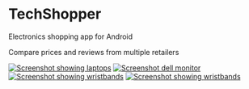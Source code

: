 # TechShopper

Electronics shopping app for Android

Compare prices and reviews from multiple retailers


[![Screenshot showing laptops](https://raw.githubusercontent.com/dan-silver/TechShopperPro/master/screenshots/screenshot_laptops_small.png)](https://raw.githubusercontent.com/dan-silver/TechShopperPro/master/screenshots/screenshot_laptops_original.png)
[![Screenshot dell monitor](https://raw.githubusercontent.com/dan-silver/TechShopper/master/screenshots/dell_monitor_small.png)](https://raw.githubusercontent.com/dan-silver/TechShopper/master/screenshots/dell_monitor_original.png)
[![Screenshot showing wristbands](https://raw.githubusercontent.com/dan-silver/TechShopperPro/master/screenshots/screenshot_wristbands_small.png)](https://raw.githubusercontent.com/dan-silver/TechShopperPro/master/screenshots/screenshot_wristbands_original.png)
[![Screenshot showing wristbands](https://raw.githubusercontent.com/dan-silver/TechShopper/master/screenshots/run_watch_small.png)](https://raw.githubusercontent.com/dan-silver/TechShopper/master/screenshots/run_watch_original.png)
